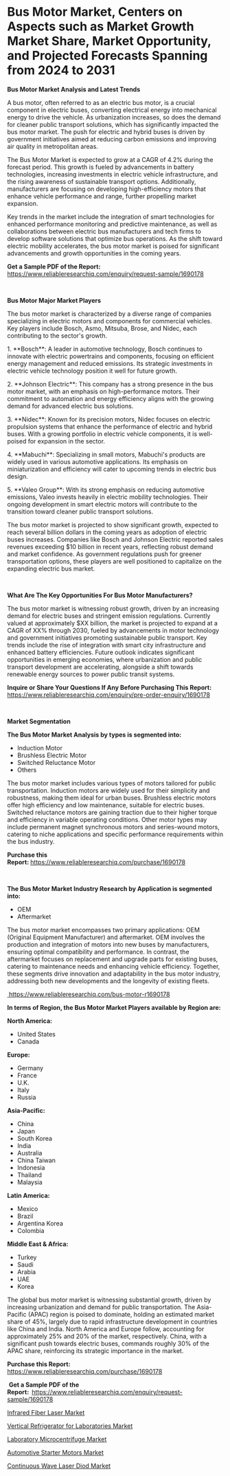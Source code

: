 <p><h1>Bus Motor Market, Centers on Aspects such as Market Growth Market Share, Market Opportunity, and Projected Forecasts Spanning from 2024 to 2031</h1></p><p><strong>Bus Motor Market Analysis and Latest Trends</strong></p>
<p><p>A bus motor, often referred to as an electric bus motor, is a crucial component in electric buses, converting electrical energy into mechanical energy to drive the vehicle. As urbanization increases, so does the demand for cleaner public transport solutions, which has significantly impacted the bus motor market. The push for electric and hybrid buses is driven by government initiatives aimed at reducing carbon emissions and improving air quality in metropolitan areas.</p><p>The Bus Motor Market is expected to grow at a CAGR of 4.2% during the forecast period. This growth is fueled by advancements in battery technologies, increasing investments in electric vehicle infrastructure, and the rising awareness of sustainable transport options. Additionally, manufacturers are focusing on developing high-efficiency motors that enhance vehicle performance and range, further propelling market expansion.</p><p>Key trends in the market include the integration of smart technologies for enhanced performance monitoring and predictive maintenance, as well as collaborations between electric bus manufacturers and tech firms to develop software solutions that optimize bus operations. As the shift toward electric mobility accelerates, the bus motor market is poised for significant advancements and growth opportunities in the coming years.</p></p>
<p><strong>Get a Sample PDF of the Report:&nbsp;</strong> <a href="https://www.reliableresearchiq.com/enquiry/request-sample/1690178?utm_campaign=1106&utm_medium=2&utm_source=Github&utm_content=ia&utm_term=02112024&utm_id=bus-motor">https://www.reliableresearchiq.com/enquiry/request-sample/1690178</a></p>
<p>&nbsp;</p>
<p><strong>Bus Motor Major Market Players</strong></p>
<p><p>The bus motor market is characterized by a diverse range of companies specializing in electric motors and components for commercial vehicles. Key players include Bosch, Asmo, Mitsuba, Brose, and Nidec, each contributing to the sector's growth.</p><p>1. **Bosch**: A leader in automotive technology, Bosch continues to innovate with electric powertrains and components, focusing on efficient energy management and reduced emissions. Its strategic investments in electric vehicle technology position it well for future growth.</p><p>2. **Johnson Electric**: This company has a strong presence in the bus motor market, with an emphasis on high-performance motors. Their commitment to automation and energy efficiency aligns with the growing demand for advanced electric bus solutions.</p><p>3. **Nidec**: Known for its precision motors, Nidec focuses on electric propulsion systems that enhance the performance of electric and hybrid buses. With a growing portfolio in electric vehicle components, it is well-poised for expansion in the sector.</p><p>4. **Mabuchi**: Specializing in small motors, Mabuchi's products are widely used in various automotive applications. Its emphasis on miniaturization and efficiency will cater to upcoming trends in electric bus design.</p><p>5. **Valeo Group**: With its strong emphasis on reducing automotive emissions, Valeo invests heavily in electric mobility technologies. Their ongoing development in smart electric motors will contribute to the transition toward cleaner public transport solutions.</p><p>The bus motor market is projected to show significant growth, expected to reach several billion dollars in the coming years as adoption of electric buses increases. Companies like Bosch and Johnson Electric reported sales revenues exceeding $10 billion in recent years, reflecting robust demand and market confidence. As government regulations push for greener transportation options, these players are well positioned to capitalize on the expanding electric bus market.</p></p>
<p>&nbsp;</p>
<p><strong>What Are The Key Opportunities For Bus Motor Manufacturers?</strong></p>
<p><p>The bus motor market is witnessing robust growth, driven by an increasing demand for electric buses and stringent emission regulations. Currently valued at approximately $XX billion, the market is projected to expand at a CAGR of XX% through 2030, fueled by advancements in motor technology and government initiatives promoting sustainable public transport. Key trends include the rise of integration with smart city infrastructure and enhanced battery efficiencies. Future outlook indicates significant opportunities in emerging economies, where urbanization and public transport development are accelerating, alongside a shift towards renewable energy sources to power public transit systems.</p></p>
<p><strong>Inquire or Share Your Questions If Any Before Purchasing This Report:</strong> <a href="https://www.reliableresearchiq.com/enquiry/pre-order-enquiry/1690178?utm_campaign=1106&utm_medium=2&utm_source=Github&utm_content=ia&utm_term=02112024&utm_id=bus-motor">https://www.reliableresearchiq.com/enquiry/pre-order-enquiry/1690178</a></p>
<p>&nbsp;</p>
<p><strong>Market Segmentation</strong></p>
<p><strong>The Bus Motor Market Analysis by types is segmented into:</strong></p>
<p><ul><li>Induction Motor</li><li>Brushless Electric Motor</li><li>Switched Reluctance Motor</li><li>Others</li></ul></p>
<p><p>The bus motor market includes various types of motors tailored for public transportation. Induction motors are widely used for their simplicity and robustness, making them ideal for urban buses. Brushless electric motors offer high efficiency and low maintenance, suitable for electric buses. Switched reluctance motors are gaining traction due to their higher torque and efficiency in variable operating conditions. Other motor types may include permanent magnet synchronous motors and series-wound motors, catering to niche applications and specific performance requirements within the bus industry.</p></p>
<p><strong>Purchase this Report:&nbsp;</strong><a href="https://www.reliableresearchiq.com/purchase/1690178?utm_campaign=1106&utm_medium=2&utm_source=Github&utm_content=ia&utm_term=02112024&utm_id=bus-motor">https://www.reliableresearchiq.com/purchase/1690178</a></p>
<p>&nbsp;</p>
<p><strong>The Bus Motor Market Industry Research by Application is segmented into:</strong></p>
<p><ul><li>OEM</li><li>Aftermarket</li></ul></p>
<p><p>The bus motor market encompasses two primary applications: OEM (Original Equipment Manufacturer) and aftermarket. OEM involves the production and integration of motors into new buses by manufacturers, ensuring optimal compatibility and performance. In contrast, the aftermarket focuses on replacement and upgrade parts for existing buses, catering to maintenance needs and enhancing vehicle efficiency. Together, these segments drive innovation and adaptability in the bus motor industry, addressing both new developments and the longevity of existing fleets.</p></p>
<p><a href="https://www.reliableresearchiq.com/bus-motor-r1690178?utm_campaign=1106&utm_medium=2&utm_source=Github&utm_content=ia&utm_term=02112024&utm_id=bus-motor">&nbsp;https://www.reliableresearchiq.com/bus-motor-r1690178</a></p>
<p><strong>In terms of Region, the Bus Motor Market Players available by Region are:</strong></p>
<p>
    <p> <strong> North America: </strong>
        <ul>
            <li>United States</li>
            <li>Canada</li>
        </ul>
        </p> 
    <p> <strong> Europe: </strong>
        <ul>
            <li>Germany</li>
            <li>France</li>
            <li>U.K.</li>
            <li>Italy</li>
            <li>Russia</li>
        </ul>
        </p> 
    <p> <strong> Asia-Pacific: </strong>
        <ul>
            <li>China</li>
            <li>Japan</li>
            <li>South Korea</li>
            <li>India</li>
            <li>Australia</li>
            <li>China Taiwan</li>
            <li>Indonesia</li>
            <li>Thailand</li>
            <li>Malaysia</li>
        </ul>
        </p> 
    <p> <strong> Latin America: </strong>
        <ul>
            <li>Mexico</li>
            <li>Brazil</li>
            <li>Argentina Korea</li>
            <li>Colombia</li>
        </ul>
        </p> 
    <p> <strong> Middle East & Africa: </strong>
        <ul>
            <li>Turkey</li>
            <li>Saudi</li>
            <li>Arabia</li>
            <li>UAE</li>
            <li>Korea</li>
        </ul>
    </p>
    </p>
<p><p>The global bus motor market is witnessing substantial growth, driven by increasing urbanization and demand for public transportation. The Asia-Pacific (APAC) region is poised to dominate, holding an estimated market share of 45%, largely due to rapid infrastructure development in countries like China and India. North America and Europe follow, accounting for approximately 25% and 20% of the market, respectively. China, with a significant push towards electric buses, commands roughly 30% of the APAC share, reinforcing its strategic importance in the market.</p></p>
<p><strong>Purchase this Report: </strong><a href="https://www.reliableresearchiq.com/purchase/1690178?utm_campaign=1106&utm_medium=2&utm_source=Github&utm_content=ia&utm_term=02112024&utm_id=bus-motor">https://www.reliableresearchiq.com/purchase/1690178</a></p>
<p>&nbsp;<strong>Get a Sample PDF of the Report:&nbsp;&nbsp;</strong><a href="https://www.reliableresearchiq.com/enquiry/request-sample/1690178?utm_campaign=1106&utm_medium=2&utm_source=Github&utm_content=ia&utm_term=02112024&utm_id=bus-motor">https://www.reliableresearchiq.com/enquiry/request-sample/1690178</a></p>
<p><strong></strong></p>
<p><p><a href="https://www.linkedin.com/pulse/infrared-fiber-laser-market-global-insights-regional-analysis-wecff?utm_campaign=1106&utm_medium=2&utm_source=Github&utm_content=ia&utm_term=02112024&utm_id=bus-motor">Infrared Fiber Laser Market</a></p><p><a href="https://issuu.com/reportprime-2/docs/vertical-refrigerator-for-laborator_8eb02e13abdcef?utm_campaign=1106&utm_medium=2&utm_source=Github&utm_content=ia&utm_term=02112024&utm_id=bus-motor">Vertical Refrigerator for Laboratories Market</a></p><p><a href="https://issuu.com/reportprime-2/docs/laboratory-microcentrifuge-market-s_684bba55e7be6b?utm_campaign=1106&utm_medium=2&utm_source=Github&utm_content=ia&utm_term=02112024&utm_id=bus-motor">Laboratory Microcentrifuge Market</a></p><p><a href="https://github.com/fratgqppizur/Market-Research-Report-List-1/blob/main/automotive-starter-motors-market.md?utm_campaign=1106&utm_medium=2&utm_source=Github&utm_content=ia&utm_term=02112024&utm_id=bus-motor">Automotive Starter Motors Market</a></p><p><a href="https://www.linkedin.com/pulse/in-depth-continuous-wave-laser-diod-market-review-size-share-gv1ef?utm_campaign=1106&utm_medium=2&utm_source=Github&utm_content=ia&utm_term=02112024&utm_id=bus-motor">Continuous Wave Laser Diod Market</a></p></p>